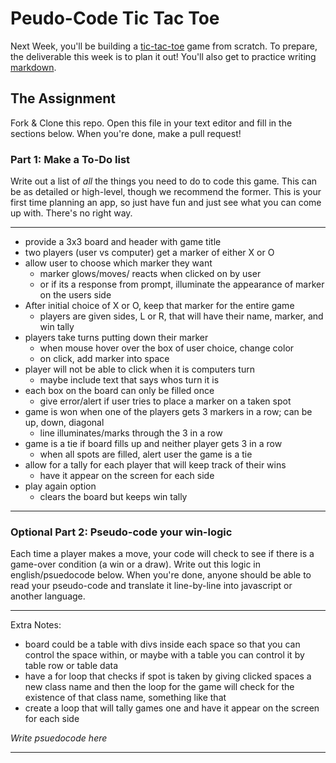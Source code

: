 # Peudo-Code Tic Tac Toe

Next Week, you'll be building a [tic-tac-toe](https://en.wikipedia.org/wiki/Tic-tac-toe) game from scratch. To prepare, the deliverable this week is to plan it out! You'll also get to practice writing [markdown](https://guides.github.com/features/mastering-markdown/).

## The Assignment

Fork & Clone this repo. Open this file in your text editor and fill in the sections below. When you're done, make a pull request!

### Part 1: Make a To-Do list

Write out a list of *all* the things you need to do to code this game. This can be as detailed or high-level, though we recommend the former. This is your first time planning an app, so just have fun and just see what you can come up with. There's no right way.

---
* provide a 3x3 board and header with game title 
* two players (user vs computer) get a marker of either X or O
* allow user to choose which marker they want
    * marker glows/moves/ reacts when clicked on by user
    * or if its a response from prompt, illuminate the appearance of marker on the users side   
* After initial choice of X or O, keep that marker for the entire game 
    * players are given sides, L or R, that will have their name, marker, and win tally 
* players take turns putting down their marker 
    * when mouse hover over the box of user choice, change color
    * on click, add marker into space
* player will not be able to click when it is computers turn
    * maybe include text that says whos turn it is 
* each box on the board can only be filled once 
    * give error/alert if user tries to place a marker on a taken spot
* game is won when one of the players gets 3 markers in a row; can be up, down, diagonal 
    * line illuminates/marks through the 3 in a row 
* game is a tie if board fills up and neither player gets 3 in a row 
    * when all spots are filled, alert user the game is a tie 
* allow for a tally for each player that will keep track of their wins
    * have it appear on the screen for each side
* play again option
    * clears the board but keeps win tally 

---

### Optional Part 2: Pseudo-code your win-logic

Each time a player makes a move, your code will check to see if there is a game-over condition (a win or a draw). Write out this logic in english/psuedocode below. When you're done, anyone should be able to read your pseudo-code and translate it line-by-line into javascript or another language.

---
Extra Notes:
* board could be a table with divs inside each space so that you can control the space within, or maybe with a table you can control it by table row or table data
* have a for loop that checks if spot is taken by giving clicked spaces a new class name and then the loop for the game will check for the existence of that class name, something like that 
* create a loop that will tally games one and have it appear on the screen for each side

*Write psuedocode here*

---
